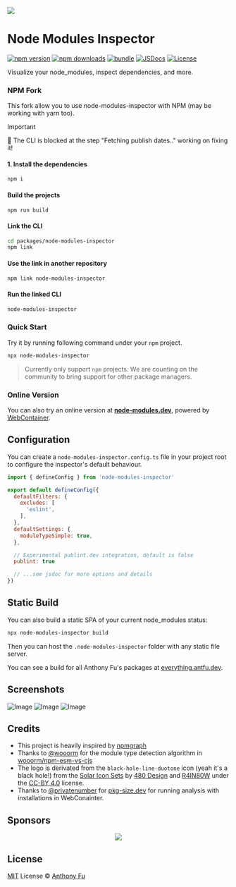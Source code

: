 ![](./packages/node-modules-inspector/src/app/public/favicon.svg)

# Node Modules Inspector

[![npm version][npm-version-src]][npm-version-href]
[![npm downloads][npm-downloads-src]][npm-downloads-href]
[![bundle][bundle-src]][bundle-href]
[![JSDocs][jsdocs-src]][jsdocs-href]
[![License][license-src]][license-href]

Visualize your node_modules, inspect dependencies, and more.

### NPM Fork

This fork allow you to use node-modules-inspector with NPM (may be working with yarn too).

> [!IMPORTANT]
> 🚧 The CLI is blocked at the step "Fetching publish dates.." working on fixing it!

#### 1. Install the dependencies

```bash
npm i
```

#### Build the projects

```bash
npm run build
```

#### Link the CLI

```bash
cd packages/node-modules-inspector
npm link
```

#### Use the link in another repository

```bash
npm link node-modules-inspector
```

#### Run the linked CLI

```bash
node-modules-inspector
```

### Quick Start

Try it by running following command under your `npm` project.

```bash
npx node-modules-inspector
```

> Currently only support `npm` projects. We are counting on the community to bring support for other package managers.

### Online Version

You can also try an online version at [**node-modules.dev**](https://node-modules.dev/), powered by [WebContainer](https://webcontainers.io/).

## Configuration

You can create a `node-modules-inspector.config.ts` file in your project root to configure the inspector's default behaviour.

```js
import { defineConfig } from 'node-modules-inspector'

export default defineConfig({
  defaultFilters: {
    excludes: [
      'eslint',
    ],
  },
  defaultSettings: {
    moduleTypeSimple: true,
  },

  // Experimental publint.dev integration, default is false
  publint: true

  // ...see jsdoc for more options and details
})
```

## Static Build

You can also build a static SPA of your current node_modules status:

```bash
npx node-modules-inspector build
```

Then you can host the `.node-modules-inspector` folder with any static file server.

You can see a build for all Anthony Fu's packages at [everything.antfu.dev](https://everything.antfu.dev).

## Screenshots

![Image](https://github.com/user-attachments/assets/80ce6f9d-26fb-4fcf-8c51-e3d2b6f9f24c)
![Image](https://github.com/user-attachments/assets/6de8614c-2663-4c69-bd1e-96e8e66673a7)
![Image](https://github.com/user-attachments/assets/b3efa459-6a6a-41c4-a9cd-5afac9268bf8)

## Credits

- This project is heavily inspired by [npmgraph](https://npmgraph.js.org/)
- Thanks to [@wooorm](https://github.com/wooorm) for the module type detection algorithm in [wooorm/npm-esm-vs-cjs](https://github.com/wooorm/npm-esm-vs-cjs)
- The logo is derivated from the `black-hole-line-duotone` icon (yeah it's a black hole!) from the [Solar Icon Sets](https://www.figma.com/community/file/1166831539721848736/solar-icons-set) by [480 Design](https://www.figma.com/@480design) and [R4IN80W](https://www.figma.com/@voidrainbow) under the [CC-BY 4.0](https://creativecommons.org/licenses/by/4.0/) license.
- Thanks to [@privatenumber](https://github.com/privatenumber) for [pkg-size.dev](https://pkg-size.dev/) for running analysis with installations in WebConainter.

## Sponsors

<p align="center">
  <a href="https://cdn.jsdelivr.net/gh/antfu/static/sponsors.svg">
    <img src='https://cdn.jsdelivr.net/gh/antfu/static/sponsors.svg'/>
  </a>
</p>

## License

[MIT](./LICENSE) License © [Anthony Fu](https://github.com/antfu)

<!-- Badges -->

[npm-version-src]: https://img.shields.io/npm/v/node-modules-inspector?style=flat&colorA=080f12&colorB=1fa669
[npm-version-href]: https://npmjs.com/package/node-modules-inspector
[npm-downloads-src]: https://img.shields.io/npm/dm/node-modules-inspector?style=flat&colorA=080f12&colorB=1fa669
[npm-downloads-href]: https://npmjs.com/package/node-modules-inspector
[bundle-src]: https://img.shields.io/bundlephobia/minzip/node-modules-inspector?style=flat&colorA=080f12&colorB=1fa669&label=minzip
[bundle-href]: https://bundlephobia.com/result?p=node-modules-inspector
[license-src]: https://img.shields.io/github/license/antfu/node-modules-inspector.svg?style=flat&colorA=080f12&colorB=1fa669
[license-href]: https://github.com/antfu/node-modules-inspector/blob/main/LICENSE
[jsdocs-src]: https://img.shields.io/badge/jsdocs-reference-080f12?style=flat&colorA=080f12&colorB=1fa669
[jsdocs-href]: https://www.jsdocs.io/package/node-modules-inspector
